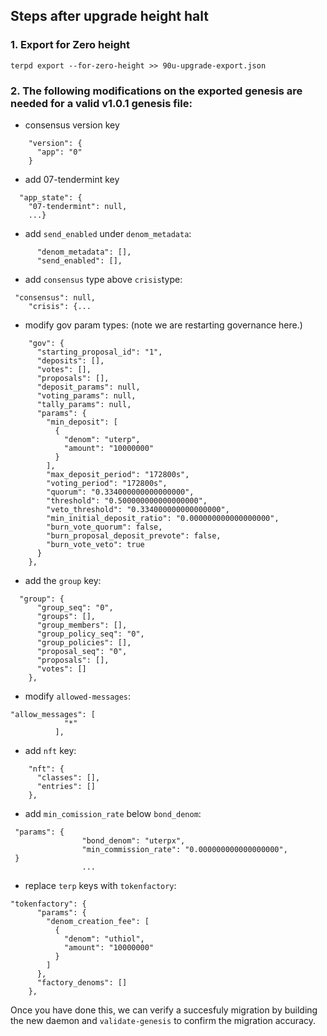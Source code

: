 ## Steps after upgrade height halt

### 1. Export for Zero height
```
terpd export --for-zero-height >> 90u-upgrade-export.json
```
### 2. The following modifications on the exported genesis are needed for a valid v1.0.1 genesis file:
- consensus version key
```
    "version": {
      "app": "0"
    }
```
- add 07-tendermint key
```
  "app_state": {
    "07-tendermint": null,
    ...}
```
- add `send_enabled` under `denom_metadata`:
```
      "denom_metadata": [],
      "send_enabled": [],
```
- add `consensus` type above `crisis`type:
```
 "consensus": null,
    "crisis": {...
```
- modify gov param types: (note we are restarting governance here.)
```
    "gov": {
      "starting_proposal_id": "1",
      "deposits": [],
      "votes": [],
      "proposals": [],
      "deposit_params": null,
      "voting_params": null,
      "tally_params": null,
      "params": {
        "min_deposit": [
          {
            "denom": "uterp",
            "amount": "10000000"
          }
        ],
        "max_deposit_period": "172800s",
        "voting_period": "172800s",
        "quorum": "0.334000000000000000",
        "threshold": "0.500000000000000000",
        "veto_threshold": "0.334000000000000000",
        "min_initial_deposit_ratio": "0.000000000000000000",
        "burn_vote_quorum": false,
        "burn_proposal_deposit_prevote": false,
        "burn_vote_veto": true
      }
    },
```
- add the `group` key:
```
  "group": {
      "group_seq": "0",
      "groups": [],
      "group_members": [],
      "group_policy_seq": "0",
      "group_policies": [],
      "proposal_seq": "0",
      "proposals": [],
      "votes": []
    },
```
- modify `allowed-messages`:
```
"allow_messages": [
            "*"
          ],
```
- add `nft` key:
```
    "nft": {
      "classes": [],
      "entries": []
    },
```
- add `min_comission_rate` below `bond_denom`:
```
 "params": {
                "bond_denom": "uterpx",
                "min_commission_rate": "0.000000000000000000",
 }
                ...
```
- replace `terp` keys with `tokenfactory`:
```
"tokenfactory": {
      "params": {
        "denom_creation_fee": [
          {
            "denom": "uthiol",
            "amount": "10000000"
          }
        ]
      },
      "factory_denoms": []
    },
```

Once you have done this, we can verify a succesfuly migration by building the new daemon and `validate-genesis` to confirm the migration accuracy. 

